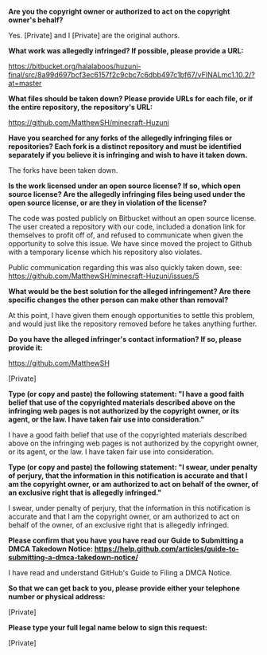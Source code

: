 __Are you the copyright owner or authorized to act on the copyright owner's behalf?__

Yes. [Private] and I [Private] are the original authors.

__What work was allegedly infringed? If possible, please provide a URL:__

https://bitbucket.org/halalaboos/huzuni-final/src/8a99d697bcf3ec6157f2c9cbc7c6dbb497c1bf67/vFINALmc1.10.2/?at=master

__What files should be taken down? Please provide URLs for each file, or if the entire repository, the repository's URL:__

https://github.com/MatthewSH/minecraft-Huzuni

__Have you searched for any forks of the allegedly infringing files or repositories? Each fork is a distinct repository and must be identified separately if you believe it is infringing and wish to have it taken down.__

The forks have been taken down.

__Is the work licensed under an open source license? If so, which open source license? Are the allegedly infringing files being used under the open source license, or are they in violation of the license?__

The code was posted publicly on Bitbucket without an open source license. The user created a repository with our code, included a donation link for themselves to profit off of, and refused to communicate when given the opportunity to solve this issue. We have since moved the project to Github with a temporary license which his repository also violates.

Public communication regarding this was also quickly taken down, see: https://github.com/MatthewSH/minecraft-Huzuni/issues/5

__What would be the best solution for the alleged infringement? Are there specific changes the other person can make other than removal?__

At this point, I have given them enough opportunities to settle this problem, and would just like the repository removed before he takes anything further.

__Do you have the alleged infringer's contact information? If so, please provide it:__

https://github.com/MatthewSH

[Private]

__Type (or copy and paste) the following statement: "I have a good faith belief that use of the copyrighted materials described above on the infringing web pages is not authorized by the copyright owner, or its agent, or the law. I have taken fair use into consideration."__

I have a good faith belief that use of the copyrighted materials described above on the infringing web pages is not authorized by the copyright owner, or its agent, or the law. I have taken fair use into consideration.

__Type (or copy and paste) the following statement: "I swear, under penalty of perjury, that the information in this notification is accurate and that I am the copyright owner, or am authorized to act on behalf of the owner, of an exclusive right that is allegedly infringed."__

I swear, under penalty of perjury, that the information in this notification is accurate and that I am the copyright owner, or am authorized to act on behalf of the owner, of an exclusive right that is allegedly infringed.

__Please confirm that you have you have read our Guide to Submitting a DMCA Takedown Notice: https://help.github.com/articles/guide-to-submitting-a-dmca-takedown-notice/__

I have read and understand GitHub's Guide to Filing a DMCA Notice.

__So that we can get back to you, please provide either your telephone number or physical address:__

[Private]

__Please type your full legal name below to sign this request:__

[Private]
